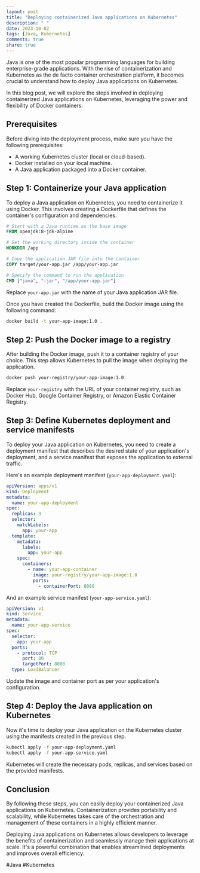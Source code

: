 ```yaml
---
layout: post
title: "Deploying containerized Java applications on Kubernetes"
description: " "
date: 2023-10-02
tags: [Java, Kubernetes]
comments: true
share: true
---
```


Java is one of the most popular programming languages for building enterprise-grade applications. With the rise of containerization and Kubernetes as the de facto container orchestration platform, it becomes crucial to understand how to deploy Java applications on Kubernetes.

In this blog post, we will explore the steps involved in deploying containerized Java applications on Kubernetes, leveraging the power and flexibility of Docker containers.

## Prerequisites

Before diving into the deployment process, make sure you have the following prerequisites:

- A working Kubernetes cluster (local or cloud-based).
- Docker installed on your local machine.
- A Java application packaged into a Docker container.

## Step 1: Containerize your Java application

To deploy a Java application on Kubernetes, you need to containerize it using Docker. This involves creating a Dockerfile that defines the container's configuration and dependencies.

```Dockerfile
# Start with a Java runtime as the base image
FROM openjdk:8-jdk-alpine

# Set the working directory inside the container
WORKDIR /app

# Copy the application JAR file into the container
COPY target/your-app.jar /app/your-app.jar

# Specify the command to run the application
CMD ["java", "-jar", "/app/your-app.jar"]
```

Replace `your-app.jar` with the name of your Java application JAR file.

Once you have created the Dockerfile, build the Docker image using the following command:

```bash
docker build -t your-app-image:1.0 .
```

## Step 2: Push the Docker image to a registry

After building the Docker image, push it to a container registry of your choice. This step allows Kubernetes to pull the image when deploying the application.

```bash
docker push your-registry/your-app-image:1.0
```

Replace `your-registry` with the URL of your container registry, such as Docker Hub, Google Container Registry, or Amazon Elastic Container Registry.

## Step 3: Define Kubernetes deployment and service manifests

To deploy your Java application on Kubernetes, you need to create a deployment manifest that describes the desired state of your application's deployment, and a service manifest that exposes the application to external traffic.

Here's an example deployment manifest (`your-app-deployment.yaml`):

```yaml
apiVersion: apps/v1
kind: Deployment
metadata:
  name: your-app-deployment
spec:
  replicas: 3
  selector:
    matchLabels:
      app: your-app
  template:
    metadata:
      labels:
        app: your-app
    spec:
      containers:
        - name: your-app-container
          image: your-registry/your-app-image:1.0
          ports:
            - containerPort: 8080
```

And an example service manifest (`your-app-service.yaml`):

```yaml
apiVersion: v1
kind: Service
metadata:
  name: your-app-service
spec:
  selector:
    app: your-app
  ports:
    - protocol: TCP
      port: 80
      targetPort: 8080
  type: LoadBalancer
```

Update the image and container port as per your application's configuration.

## Step 4: Deploy the Java application on Kubernetes

Now it's time to deploy your Java application on the Kubernetes cluster using the manifests created in the previous step.

```bash
kubectl apply -f your-app-deployment.yaml
kubectl apply -f your-app-service.yaml
```

Kubernetes will create the necessary pods, replicas, and services based on the provided manifests.

## Conclusion

By following these steps, you can easily deploy your containerized Java applications on Kubernetes. Containerization provides portability and scalability, while Kubernetes takes care of the orchestration and management of these containers in a highly efficient manner.

Deploying Java applications on Kubernetes allows developers to leverage the benefits of containerization and seamlessly manage their applications at scale. It's a powerful combination that enables streamlined deployments and improves overall efficiency.

#Java #Kubernetes